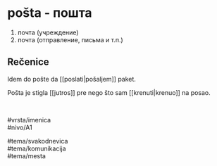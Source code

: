 # pošta - пошта

1. почта (учреждение)  
2. почта (отправление, письма и т.п.)

## Rečenice

Idem do pošte da [[poslati|pošaljem]] paket.

Pošta je stigla [[jutros]] pre nego što sam [[krenuti|krenuo]] na posao.

<br>

#vrsta/imenica  
#nivo/A1  

#tema/svakodnevica  
#tema/komunikacija  
#tema/mesta  
